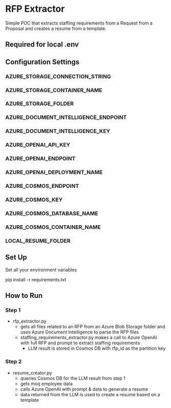 # RFP Extractor
Simple POC that extracts staffing requirements from a Request from a Proposal and creates a resume from a template.

## Required for local .env
## Configuration Settings

### AZURE_STORAGE_CONNECTION_STRING
### AZURE_STORAGE_CONTAINER_NAME
### AZURE_STORAGE_FOLDER
### AZURE_DOCUMENT_INTELLIGENCE_ENDPOINT
### AZURE_DOCUMENT_INTELLIGENCE_KEY
### AZURE_OPENAI_API_KEY
### AZURE_OPENAI_ENDPOINT
### AZURE_OPENAI_DEPLOYMENT_NAME
### AZURE_COSMOS_ENDPOINT
### AZURE_COSMOS_KEY
### AZURE_COSMOS_DATABASE_NAME
### AZURE_COSMOS_CONTAINER_NAME
### LOCAL_RESUME_FOLDER

## Set Up
Set all your environment variables

pip install -r requirements.txt

## How to Run
### Step 1

- rfp_extractor.py
  - gets all files related to an RFP from an Azure Blob Storage folder and uses Azure Document Intelligence to parse the RFP files
  - staffing_requirements_extractor.py makes a call to Azure OpenAI with full RFP and prompt to extract staffing requirements
    - LLM result is stored in Cosmos DB with rfp_id as the partition key

### Step 2
- resume_creator.py
  - queries Cosmos DB for the LLM result from step 1
  - gets moq employee data
  - calls Azure OpenAI with prompt & data to generate a resume
  - data returned from the LLM is used to create a resume based on a template

